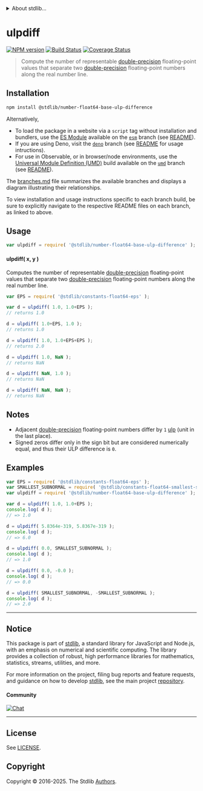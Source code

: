 <!--

@license Apache-2.0

Copyright (c) 2025 The Stdlib Authors.

Licensed under the Apache License, Version 2.0 (the "License");
you may not use this file except in compliance with the License.
You may obtain a copy of the License at

   http://www.apache.org/licenses/LICENSE-2.0

Unless required by applicable law or agreed to in writing, software
distributed under the License is distributed on an "AS IS" BASIS,
WITHOUT WARRANTIES OR CONDITIONS OF ANY KIND, either express or implied.
See the License for the specific language governing permissions and
limitations under the License.

-->


<details>
  <summary>
    About stdlib...
  </summary>
  <p>We believe in a future in which the web is a preferred environment for numerical computation. To help realize this future, we've built stdlib. stdlib is a standard library, with an emphasis on numerical and scientific computation, written in JavaScript (and C) for execution in browsers and in Node.js.</p>
  <p>The library is fully decomposable, being architected in such a way that you can swap out and mix and match APIs and functionality to cater to your exact preferences and use cases.</p>
  <p>When you use stdlib, you can be absolutely certain that you are using the most thorough, rigorous, well-written, studied, documented, tested, measured, and high-quality code out there.</p>
  <p>To join us in bringing numerical computing to the web, get started by checking us out on <a href="https://github.com/stdlib-js/stdlib">GitHub</a>, and please consider <a href="https://opencollective.com/stdlib">financially supporting stdlib</a>. We greatly appreciate your continued support!</p>
</details>

# ulpdiff

[![NPM version][npm-image]][npm-url] [![Build Status][test-image]][test-url] [![Coverage Status][coverage-image]][coverage-url] <!-- [![dependencies][dependencies-image]][dependencies-url] -->

> Compute the number of representable [double-precision][double-precision] floating-point values that separate two [double-precision][double-precision] floating-point numbers along the real number line.

<!-- Section to include introductory text. Make sure to keep an empty line after the intro `section` element and another before the `/section` close. -->

<section class="intro">

</section>

<!-- /.intro -->

<!-- Package usage documentation. -->

<section class="installation">

## Installation

```bash
npm install @stdlib/number-float64-base-ulp-difference
```

Alternatively,

-   To load the package in a website via a `script` tag without installation and bundlers, use the [ES Module][es-module] available on the [`esm`][esm-url] branch (see [README][esm-readme]).
-   If you are using Deno, visit the [`deno`][deno-url] branch (see [README][deno-readme] for usage intructions).
-   For use in Observable, or in browser/node environments, use the [Universal Module Definition (UMD)][umd] build available on the [`umd`][umd-url] branch (see [README][umd-readme]).

The [branches.md][branches-url] file summarizes the available branches and displays a diagram illustrating their relationships.

To view installation and usage instructions specific to each branch build, be sure to explicitly navigate to the respective README files on each branch, as linked to above.

</section>

<section class="usage">

## Usage

```javascript
var ulpdiff = require( '@stdlib/number-float64-base-ulp-difference' );
```

#### ulpdiff( x, y )

Computes the number of representable [double-precision][double-precision] floating-point values that separate two [double-precision][double-precision] floating-point numbers along the real number line.

```javascript
var EPS = require( '@stdlib/constants-float64-eps' );

var d = ulpdiff( 1.0, 1.0+EPS );
// returns 1.0

d = ulpdiff( 1.0+EPS, 1.0 );
// returns 1.0

d = ulpdiff( 1.0, 1.0+EPS+EPS );
// returns 2.0

d = ulpdiff( 1.0, NaN );
// returns NaN

d = ulpdiff( NaN, 1.0 );
// returns NaN

d = ulpdiff( NaN, NaN );
// returns NaN
```

</section>

<!-- /.usage -->

<!-- Package usage notes. Make sure to keep an empty line after the `section` element and another before the `/section` close. -->

<section class="notes">

## Notes

-   Adjacent [double-precision][double-precision] floating-point numbers differ by `1` [ulp][ulp] (unit in the last place).
-   Signed zeros differ only in the sign bit but are considered numerically equal, and thus their ULP difference is `0`.

</section>

<!-- /.notes -->

<!-- Package usage examples. -->

<section class="examples">

## Examples

<!-- eslint no-undef: "error" -->

```javascript
var EPS = require( '@stdlib/constants-float64-eps' );
var SMALLEST_SUBNORMAL = require( '@stdlib/constants-float64-smallest-subnormal' );
var ulpdiff = require( '@stdlib/number-float64-base-ulp-difference' );

var d = ulpdiff( 1.0, 1.0+EPS );
console.log( d );
// => 1.0

d = ulpdiff( 5.8364e-319, 5.8367e-319 );
console.log( d );
// => 6.0

d = ulpdiff( 0.0, SMALLEST_SUBNORMAL );
console.log( d );
// => 1.0

d = ulpdiff( 0.0, -0.0 );
console.log( d );
// => 0.0

d = ulpdiff( SMALLEST_SUBNORMAL, -SMALLEST_SUBNORMAL );
console.log( d );
// => 2.0
```

</section>

<!-- /.examples -->

<!-- Section for related `stdlib` packages. Do not manually edit this section, as it is automatically populated. -->

<section class="related">

</section>

<!-- /.related -->

<!-- Section for all links. Make sure to keep an empty line after the `section` element and another before the `/section` close. -->


<section class="main-repo" >

* * *

## Notice

This package is part of [stdlib][stdlib], a standard library for JavaScript and Node.js, with an emphasis on numerical and scientific computing. The library provides a collection of robust, high performance libraries for mathematics, statistics, streams, utilities, and more.

For more information on the project, filing bug reports and feature requests, and guidance on how to develop [stdlib][stdlib], see the main project [repository][stdlib].

#### Community

[![Chat][chat-image]][chat-url]

---

## License

See [LICENSE][stdlib-license].


## Copyright

Copyright &copy; 2016-2025. The Stdlib [Authors][stdlib-authors].

</section>

<!-- /.stdlib -->

<!-- Section for all links. Make sure to keep an empty line after the `section` element and another before the `/section` close. -->

<section class="links">

[npm-image]: http://img.shields.io/npm/v/@stdlib/number-float64-base-ulp-difference.svg
[npm-url]: https://npmjs.org/package/@stdlib/number-float64-base-ulp-difference

[test-image]: https://github.com/stdlib-js/number-float64-base-ulp-difference/actions/workflows/test.yml/badge.svg?branch=main
[test-url]: https://github.com/stdlib-js/number-float64-base-ulp-difference/actions/workflows/test.yml?query=branch:main

[coverage-image]: https://img.shields.io/codecov/c/github/stdlib-js/number-float64-base-ulp-difference/main.svg
[coverage-url]: https://codecov.io/github/stdlib-js/number-float64-base-ulp-difference?branch=main

<!--

[dependencies-image]: https://img.shields.io/david/stdlib-js/number-float64-base-ulp-difference.svg
[dependencies-url]: https://david-dm.org/stdlib-js/number-float64-base-ulp-difference/main

-->

[chat-image]: https://img.shields.io/gitter/room/stdlib-js/stdlib.svg
[chat-url]: https://app.gitter.im/#/room/#stdlib-js_stdlib:gitter.im

[stdlib]: https://github.com/stdlib-js/stdlib

[stdlib-authors]: https://github.com/stdlib-js/stdlib/graphs/contributors

[umd]: https://github.com/umdjs/umd
[es-module]: https://developer.mozilla.org/en-US/docs/Web/JavaScript/Guide/Modules

[deno-url]: https://github.com/stdlib-js/number-float64-base-ulp-difference/tree/deno
[deno-readme]: https://github.com/stdlib-js/number-float64-base-ulp-difference/blob/deno/README.md
[umd-url]: https://github.com/stdlib-js/number-float64-base-ulp-difference/tree/umd
[umd-readme]: https://github.com/stdlib-js/number-float64-base-ulp-difference/blob/umd/README.md
[esm-url]: https://github.com/stdlib-js/number-float64-base-ulp-difference/tree/esm
[esm-readme]: https://github.com/stdlib-js/number-float64-base-ulp-difference/blob/esm/README.md
[branches-url]: https://github.com/stdlib-js/number-float64-base-ulp-difference/blob/main/branches.md

[stdlib-license]: https://raw.githubusercontent.com/stdlib-js/number-float64-base-ulp-difference/main/LICENSE

[double-precision]: https://en.wikipedia.org/wiki/Double-precision_floating-point_format

[ulp]: https://en.wikipedia.org/wiki/Unit_in_the_last_place

<!-- <related-links> -->

<!-- </related-links> -->

</section>

<!-- /.links -->
